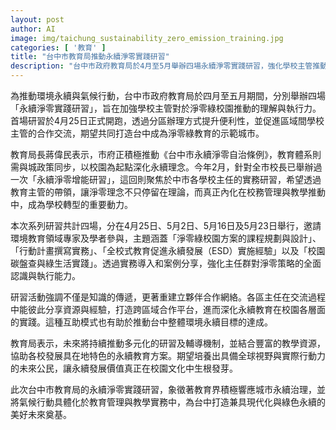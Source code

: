 ```yaml
---
layout: post
author: AI
image: img/taichung_sustainability_zero_emission_training.jpg
categories: [ '教育' ]
title: "台中市教育局推動永續淨零實踐研習"
description: "台中市政府教育局於4月至5月舉辦四場永續淨零實踐研習，強化學校主管推動淨零綠校園的能力，並促進跨區合作，共同打造淨零綠教育示範城市，深化永續理念於校園管理與教學中。"
---
```

為推動環境永續與氣候行動，台中市政府教育局於四月至五月期間，分別舉辦四場「永續淨零實踐研習」，旨在加強學校主管對於淨零綠校園推動的理解與執行力。首場研習於4月25日正式開跑，透過分區辦理方式提升便利性，並促進區域間學校主管的合作交流，期望共同打造台中成為淨零綠教育的示範城市。

教育局長蔣偉民表示，市府正積極推動《台中市永續淨零自治條例》，教育體系則需與城政策同步，以校園為起點深化永續理念。今年2月，針對全市校長已舉辦過一次「永續淨零增能研習」，這回則聚焦於中市各學校主任的實務研習，希望透過教育主管的帶領，讓淨零理念不只停留在理論，而真正內化在校務管理與教學推動中，成為學校轉型的重要動力。

本次系列研習共計四場，分在4月25日、5月2日、5月16日及5月23日舉行，邀請環境教育領域專家及學者參與，主題涵蓋「淨零綠校園方案的課程規劃與設計」、「行動計畫撰寫實務」、「全校式教育促進永續發展（ESD）實施經驗」以及「校園碳盤查與綠生活實踐」。透過實務導入和案例分享，強化主任群對淨零策略的全面認識與執行能力。

研習活動強調不僅是知識的傳遞，更著重建立夥伴合作網絡。各區主任在交流過程中能彼此分享資源與經驗，打造跨區域合作平台，進而深化永續教育在校園各層面的實踐。這種互助模式也有助於推動台中整體環境永續目標的達成。

教育局表示，未來將持續推動多元化的研習及輔導機制，並結合豐富的教學資源，協助各校發展具在地特色的永續教育方案。期望培養出具備全球視野與實際行動力的未來公民，讓永續發展價值真正在校園文化中生根發芽。

此次台中市教育局的永續淨零實踐研習，象徵著教育界積極響應城市永續治理，並將氣候行動具體化於教育管理與教學實務中，為台中打造兼具現代化與綠色永續的美好未來奠基。
